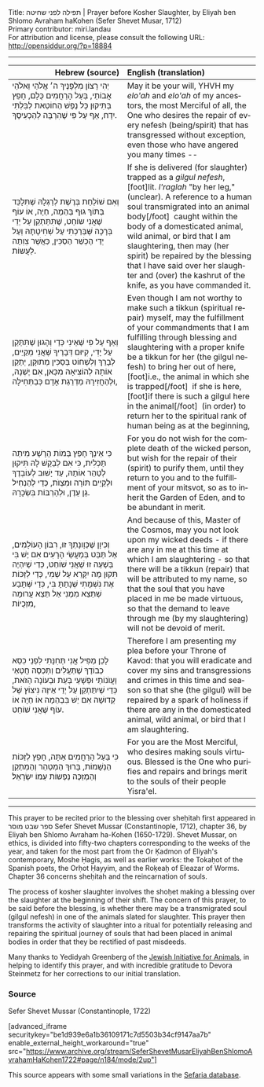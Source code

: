 <html>
<head></head>
<body>
Title: תפילה לפני שחיטה | Prayer before Kosher Slaughter, by Eliyah ben Shlomo Avraham haKohen (Sefer Shevet Musar, 1712)<br />
Primary contributor: miri.landau<br />
For attribution and license, please consult the following URL: <a href="http://opensiddur.org/?p=18884">http://opensiddur.org/?p=18884</a>
<p />
<hr />

<table style="margin-left: auto;margin-right: auto;" class="draggable">
<thead><tr><th id="x" style="text-align: right;">Hebrew (source)</th><th style="text-align: left;">English (translation)</th></tr></thead>
<tbody>
<tr>
<td style="vertical-align:top;" width="46%">
<div class="liturgy" lang="he">
יְהִי רָצוֹן מִלְפָנֶיךָ 
ה׳ אֱלֹהַי וֵאלֹהֵי אֲבוֹתַי, 
בַּעַל הָרַחֲמִים כֻּלָם, 
חָפֵץ בְּתִּיקוּן כָּל נֶפֶשׁ הַחוֹטֵאת 
לְבִּלְתִּי יִדָח, 
אַף עַל פִּי שֶׁהִרְבָּה לְהַכְעִיסֶךָ. 
</span></div></td>
 
<td style="vertical-align:top;" width="53%"><div class="english" lang="en">
May it be your will,
YHVH my <em>elo'ah</em> and <em>elo'ah</em> of my ancestors,
the most Merciful of all,
the One who desires the repair of every nefesh (being/spirit) that has transgressed
without exception,
even those who have angered you many times --
</div></td></tr>
    
    
<tr><td width="46%"><div class="liturgy" lang="he">
וְאִם שׁוֹלַחַת בְּרֶשֶׁת לְרַגְלָהּ
שֶׁתִּלָכֵּד בְּתּוֹךְ גוּף בְּהֵמָה, חַיָה, אוֹ עוֹף 
שֶׁאֲנִי שוֹחֵט,
שֶׁתִּתַּתְקֵן עַל יְדֵי בְּרָכָה 
שֶּׁבֵּרַכְתִי עַל שְׁחִיטָתָהּ 
וְעַל יְדֵי הֶכְשֵׁר הַסַכִּין,
כַּאֲשֶׁר צִוִתָה לַעֲשוֹת.
</span></div></td>
 
<td style="vertical-align:top;" width="53%"><div class="english" lang="en">
If she is delivered (for slaughter) trapped as a <em>gilgul nefesh</em>,[foot]lit. <em>l'raglah</em> "by her leg," (unclear). A reference to a human soul transmigrated into an animal body[/foot]&nbsp;
caught within the body of a domesticated animal, wild animal, or bird 
that I am slaughtering,
then may (her spirit) be repaired by the blessing 
that I have said over her slaughter 
and (over) the kashrut of the knife, 
as you have commanded it.
</div></td></tr>
    
    
<tr><td width="46%"><div class="liturgy" lang="he">
וְאַף עַל פִּי שֶׁאֵינִי כְּדַי וְהָגוּן שֶׁתִּתַּקֵן עַל יָדִי,
קִיּוּם דְּבָרֶיךָ שֶׁאֲנִי מְקַיֵים,
לְבָרֵךְ וְלִשְׁחוֹט בְּסַכִּין מְתוּקָּן,
יְתַקֵן אוֹתָהּ לְהוֹצִיאָהּ מִכַּאן,
אִם יֶשְׁנָהּ,
וּלְהַחֲזִירָהּ מַדְרֵגַת אָדָם כְּבַתְּחִילָה,
</span></div></td>
 
<td style="vertical-align:top;" width="53%"><div class="english" lang="en">
Even though I am not worthy to make such a tikkun (spiritual repair) myself,
may the fulfillment of your commandments that I am fulfilling 
through blessing and slaughtering with a proper knife
be a tikkun for her (the gilgul nefesh) to bring her out of here,[foot]i.e., the animal in which she is trapped[/foot]&nbsp;
if she is here,[foot]if there is such a gilgul here in the animal[/foot]&nbsp;
(in order) to return her to the spiritual rank of human being as at the beginning,
</div></td></tr>
    
    
<tr><td width="46%"><div class="liturgy" lang="he">
כִּי אֵינְךָ חָפֵץ בְּמוֹת הָרָשָׁע מִיתַה תַּכְלִית,
כִּי אִם לְבַקֵשׁ לָהּ תִּיקוּן לְטַהֵר אוֹתָהּ,
עַד יָשׁוּב לְעוֹבְדֶךָ וּלְקַיֵים תּוֹרָה וּמִצְוֺת,
כְּדֵי לְהַנְחִיל גַן עֵדֶן,
וּלְהַרְבּוֹת בִּשְׂכָרָהּ.
</span></div></td>
 
<td style="vertical-align:top;" width="53%"><div class="english" lang="en">
For you do not wish for the complete death of the wicked person, 
but wish for the repair of their (spirit) to purify them, 
until they return to you and to the fulfillment of your mitsvot, 
so as to inherit the Garden of Eden, 
and to be abundant in merit.
</div></td></tr>
    
    
<tr><td width="46%"><div class="liturgy" lang="he">
וְכִּיוָן שֶׁכַּוָונָתְךָ זוּ,
רִבּוֹן הָעוֹלָמִים,
אַל תַּבֵּט בְּמַעֲשַׂי הָרָעִים
אִם יֶשׁ בִּי בְּשָׁעָה זוּ שֶׁאֲנִי שׁוֹחֵט,
כְּדַי שֶׁיִהְיֶה תִּקוּן מַה יִקָּרֵא עַל שְׁמִי,
כְּדַי לְזַכּוֹת אֶת נִשְׁמָתִי שֶׁנָתַתָּ בִּי,
כְּדַי שֶּׁתָּבַע שְׁתֵּצֵא מִמֶנִי 
אַל תֵּצֵא עֲרוּמָה מִזְכֻיוֹת,
</span></div></td>
 
<td style="vertical-align:top;" width="53%"><div class="english" lang="en">
And because of this,
Master of the Cosmos,
may you not look upon my wicked deeds -
if there are any in me at this time at which I am slaughtering -
so that there will be a tikkun (repair) that will be attributed to my name,
so that the soul that you have placed in me be made virtuous,
so that the demand to leave through me (by my slaughtering) 
will not be devoid of merit.
</div></td></tr>
    
    
<tr><td width="46%"><div class="liturgy" lang="he">
לָכֵן מַפִּיל אֲנִי תְּחִנָּתִי לִפְנֵי כִסֵא כְבוֹדֶךָ 
שֶׁתַּעֲלִים וְתְּכַסֶה 
חֲטָאַי וַעֲוֺנוֹתַי וּפְּשָׁעַי 
בְּעֵת וּבְעוֹנָה הַזֹאת,
כְּדֵי שֶׁיִתַּתְקֵן עַל יְדֵי אֵיזֶה נִיצוֹץ שֶׁל קְדוּשָׁה
אִם יֵשׁ בִּבְהֵמָה אוֹ חַיָה אוֹ עוֹף שֶׁאֲנִי שׁוֹחֵט.
</span></div></td>
 
<td style="vertical-align:top;" width="53%"><div class="english" lang="en">
Therefore I am presenting my plea before your Throne of Kavod:
that you will eradicate and cover 
my sins and transgressions and crimes 
in this time and season
so that she (the gilgul) will be repaired by a spark of holiness 
if there are any in the domesticated animal, wild animal, or bird that I am slaughtering.
</div></td></tr>
    
    
<tr><td width="46%"><div class="liturgy" lang="he">
כִּי בַּעַל הָרַחֲמִים אַתָּה,
חָפֵץ לְזַכּוֹת הַנְשָׁמוֹת,
בָּרוּךְ הַמְטַהֵר וְהַמְתַקֵן וְהַמְזַכֶּה 
נַפְשוֹת עַמוֹ יִשְׂרָאֵל׃
</span></div></td>
 
<td style="vertical-align:top;" width="53%"><div class="english" lang="en">
For you are the Most Merciful,
who desires making souls virtuous.
Blessed is the One who purifies and repairs and brings merit 
to the souls of their people Yisra'el.
</div></td></tr>
</tbody></table>

<hr />

This prayer to be recited prior to the blessing over sheḥitah first appeared in ספר שבט מוסר Sefer Shevet Mussar (Constantinople, 1712), chapter 36, by Eliyah ben Shlomo Avraham ha-Kohen (1650-1729). Shevet Mussar, on ethics, is divided into fifty-two chapters corresponding to the weeks of the year, and taken for the most part from the Or Ḳadmon of Eliyah's contemporary, Moshe Ḥagis, as well as earlier works: the Tokaḥot of the Spanish poets, the Orḥot Ḥayyim, and the Roḳeaḥ of Eleazar of Worms. Chapter 36 concerns sheḥitah and the reincarnation of souls. 

The process of kosher slaughter involves the shoḥet making a blessing over the slaughter at the beginning of their shift. The concern of this prayer, to be said before the blessing, is whether there may be a transmigrated soul (gilgul nefesh) in one of the animals slated for slaughter. This prayer then transforms the activity of slaughter into a ritual for potentially releasing and repairing the spiritual journey of souls that had been placed in animal bodies in order that they be rectified of past misdeeds.

Many thanks to Yedidyah Greenberg of the <a href="http://jewishinitiativeforanimals.org">Jewish Initiative for Animals</a>, in helping to identify this prayer, and with incredible gratitude to Devora Steinmetz for her corrections to our initial translation.

<h3>Source</h3>

Sefer Shevet Mussar (Constantinople, 1722)

[advanced_iframe securitykey="be1d939e6a1b36109171c7d5503b34cf9147aa7b" enable_external_height_workaround="true" src="https://www.archive.org/stream/SeferShevetMusarEliyahBenShlomoAvrahamHaKohen1722#page/n184/mode/2up"]

This source appears with some small variations in the <a href="https://www.sefaria.org/Shevet_Musar.36.2?lang=bi&with=all&lang2=en">Sefaria database</a>.
</body>
</html>